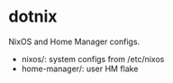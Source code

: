 # dotnix

NixOS and Home Manager configs.

- nixos/: system configs from /etc/nixos
- home-manager/: user HM flake
